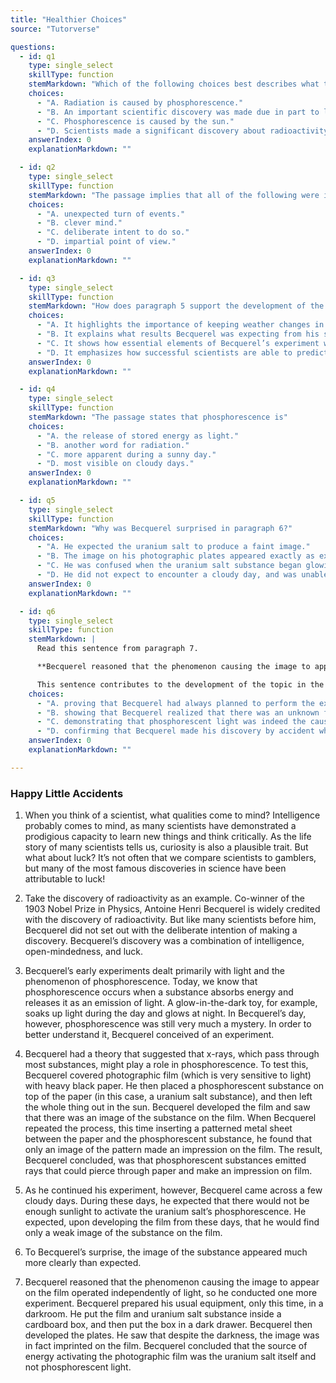 ```yaml
---
title: "Healthier Choices"
source: "Tutorverse"

questions:
  - id: q1
    type: single_select
    skillType: function
    stemMarkdown: "Which of the following choices best describes what the passage is about?"
    choices:
      - "A. Radiation is caused by phosphorescence."
      - "B. An important scientific discovery was made due in part to luck."
      - "C. Phosphorescence is caused by the sun."
      - "D. Scientists made a significant discovery about radioactivity."
    answerIndex: 0
    explanationMarkdown: ""

  - id: q2
    type: single_select
    skillType: function
    stemMarkdown: "The passage implies that all of the following were important to or used in the discovery of radiation **except** for a(n)"
    choices:
      - "A. unexpected turn of events."
      - "B. clever mind."
      - "C. deliberate intent to do so."
      - "D. impartial point of view."
    answerIndex: 0
    explanationMarkdown: ""

  - id: q3
    type: single_select
    skillType: function
    stemMarkdown: "How does paragraph 5 support the development of the central idea?"
    choices:
      - "A. It highlights the importance of keeping weather changes in mind when designing experiments."
      - "B. It explains what results Becquerel was expecting from his scientific experiment."
      - "C. It shows how essential elements of Becquerel’s experiment were unplanned."
      - "D. It emphasizes how successful scientists are able to predict the results of their experiments."
    answerIndex: 0
    explanationMarkdown: ""

  - id: q4
    type: single_select
    skillType: function
    stemMarkdown: "The passage states that phosphorescence is"
    choices:
      - "A. the release of stored energy as light."
      - "B. another word for radiation."
      - "C. more apparent during a sunny day."
      - "D. most visible on cloudy days."
    answerIndex: 0
    explanationMarkdown: ""

  - id: q5
    type: single_select
    skillType: function
    stemMarkdown: "Why was Becquerel surprised in paragraph 6?"
    choices:
      - "A. He expected the uranium salt to produce a faint image."
      - "B. The image on his photographic plates appeared exactly as expected."
      - "C. He was confused when the uranium salt substance began glowing brightly during the day."
      - "D. He did not expect to encounter a cloudy day, and was unable to continue his experiments that day."
    answerIndex: 0
    explanationMarkdown: ""

  - id: q6
    type: single_select
    skillType: function
    stemMarkdown: |
      Read this sentence from paragraph 7.

      **Becquerel reasoned that the phenomenon causing the image to appear on the film operated independently of light, so he conducted one more experiment.**

      This sentence contributes to the development of the topic in the passage mainly by
    choices:
      - "A. proving that Becquerel had always planned to perform the experiment of putting the film and uranium salt substance inside a cardboard box."
      - "B. showing that Becquerel realized that there was an unknown force at work and needed to test a new idea."
      - "C. demonstrating that phosphorescent light was indeed the cause of the images being captured on the film."
      - "D. confirming that Becquerel made his discovery by accident while conducting an experiment to prove something else."
    answerIndex: 0
    explanationMarkdown: ""

---
```


### Happy Little Accidents

1. When you think of a scientist, what qualities come to mind? Intelligence probably comes to mind, as many scientists have demonstrated a prodigious capacity to learn new things and think critically. As the life story of many scientists tells us, curiosity is also a plausible trait. But what about luck? It’s not often that we compare scientists to gamblers, but many of the most famous discoveries in science have been attributable to luck!

2. Take the discovery of radioactivity as an example. Co-winner of the 1903 Nobel Prize in Physics, Antoine Henri Becquerel is widely credited with the discovery of radioactivity. But like many scientists before him, Becquerel did not set out with the deliberate intention of making a discovery. Becquerel’s discovery was a combination of intelligence, open-mindedness, and luck.

3. Becquerel’s early experiments dealt primarily with light and the phenomenon of phosphorescence. Today, we know that phosphorescence occurs when a substance absorbs energy and releases it as an emission of light. A glow-in-the-dark toy, for example, soaks up light during the day and glows at night. In Becquerel’s day, however, phosphorescence was still very much a mystery. In order to better understand it, Becquerel conceived of an experiment.

4. Becquerel had a theory that suggested that x-rays, which pass through most substances, might play a role in phosphorescence. To test this, Becquerel covered photographic film (which is very sensitive to light) with heavy black paper. He then placed a phosphorescent substance on top of the paper (in this case, a uranium salt substance), and then left the whole thing out in the sun. Becquerel developed the film and saw that there was an image of the substance on the film. When Becquerel repeated the process, this time inserting a patterned metal sheet between the paper and the phosphorescent substance, he found that only an image of the pattern made an impression on the film. The result, Becquerel concluded, was that phosphorescent substances emitted rays that could pierce through paper and make an impression on film.

5. As he continued his experiment, however, Becquerel came across a few cloudy days. During these days, he expected that there would not be enough sunlight to activate the uranium salt’s phosphorescence. He expected, upon developing the film from these days, that he would find only a weak image of the substance on the film.

6. To Becquerel’s surprise, the image of the substance appeared much more clearly than expected.

7. Becquerel reasoned that the phenomenon causing the image to appear on the film operated independently of light, so he conducted one more experiment. Becquerel prepared his usual equipment, only this time, in a darkroom. He put the film and uranium salt substance inside a cardboard box, and then put the box in a dark drawer. Becquerel then developed the plates. He saw that despite the darkness, the image was in fact imprinted on the film. Becquerel concluded that the source of energy activating the photographic film was the uranium salt itself and not phosphorescent light.